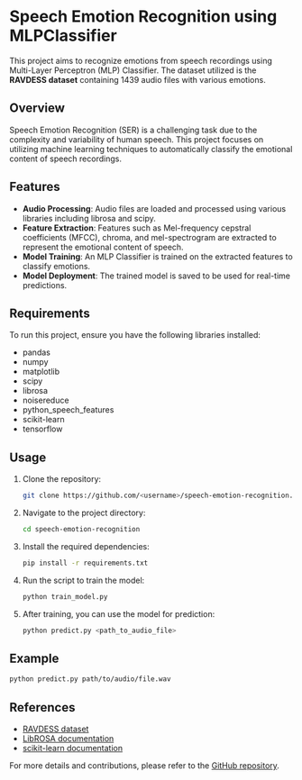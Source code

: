 # Speech Emotion Recognition using MLPClassifier

This project aims to recognize emotions from speech recordings using Multi-Layer Perceptron (MLP) Classifier. The dataset utilized is the **RAVDESS dataset** containing 1439 audio files with various emotions.

## Overview

Speech Emotion Recognition (SER) is a challenging task due to the complexity and variability of human speech. This project focuses on utilizing machine learning techniques to automatically classify the emotional content of speech recordings.

## Features

- **Audio Processing**: Audio files are loaded and processed using various libraries including librosa and scipy.
- **Feature Extraction**: Features such as Mel-frequency cepstral coefficients (MFCC), chroma, and mel-spectrogram are extracted to represent the emotional content of speech.
- **Model Training**: An MLP Classifier is trained on the extracted features to classify emotions.
- **Model Deployment**: The trained model is saved to be used for real-time predictions.

## Requirements

To run this project, ensure you have the following libraries installed:

- pandas
- numpy
- matplotlib
- scipy
- librosa
- noisereduce
- python_speech_features
- scikit-learn
- tensorflow

## Usage

1. Clone the repository:

   ```bash
   git clone https://github.com/<username>/speech-emotion-recognition.git
   ```

2. Navigate to the project directory:

   ```bash
   cd speech-emotion-recognition
   ```

3. Install the required dependencies:

   ```bash
   pip install -r requirements.txt
   ```

4. Run the script to train the model:

   ```bash
   python train_model.py
   ```

5. After training, you can use the model for prediction:

   ```bash
   python predict.py <path_to_audio_file>
   ```

## Example

```bash
python predict.py path/to/audio/file.wav
```

## References

- [RAVDESS dataset](https://zenodo.org/record/1188976#.Yk0Y6JNKhTZ)
- [LibROSA documentation](https://librosa.org/doc/main/index.html)
- [scikit-learn documentation](https://scikit-learn.org/stable/documentation.html)

For more details and contributions, please refer to the [GitHub repository](https://github.com/nishchintmakode/speech-emotion-recognition).
